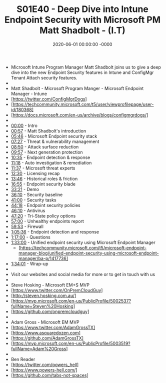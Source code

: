 ﻿---
layout: post
title: "S01E40 - Deep Dive into Intune Endpoint Security with Microsoft PM Matt Shadbolt - (I.T)"
date: 2020-06-01 00:00:00 -0000
categories:
---

 * Microsoft Intune Program Manager Matt Shadbolt joins us to give a deep dive into the new Endpoint Security features in Intune and ConfigMgr Tenant Attach security features.
 * 
 * Matt Shadbolt - Microsoft Program Manger - Microsoft Endpoint Manager - Intune
 * [https://twitter.com/ConfigMgrDogs]
 * [https://techcommunity.microsoft.com/t5/user/viewprofilepage/user-id/180368]
 * [https://docs.microsoft.com/en-us/archive/blogs/configmgrdogs/]
 * 
 * [00:00](https://www.youtube.com/watch?v=f4klwWewXe0&t=0s) - Intro
 * [00:57](https://www.youtube.com/watch?v=f4klwWewXe0&t=57s) - Matt Shadbolt's introduction
 * [05:46](https://www.youtube.com/watch?v=f4klwWewXe0&t=346s) - Microsoft Endpoint security stack
 * [07:27](https://www.youtube.com/watch?v=f4klwWewXe0&t=447s) - Threat & vulnerability management
 * [08:50](https://www.youtube.com/watch?v=f4klwWewXe0&t=530s) - Attack surface reduction
 * [09:57](https://www.youtube.com/watch?v=f4klwWewXe0&t=597s) - Next generation protection
 * [10:35](https://www.youtube.com/watch?v=f4klwWewXe0&t=635s) - Endpoint detection & response
 * [11:18](https://www.youtube.com/watch?v=f4klwWewXe0&t=678s) - Auto investigation & remediation
 * [11:37](https://www.youtube.com/watch?v=f4klwWewXe0&t=697s) - Microsoft threat experts
 * [12:30](https://www.youtube.com/watch?v=f4klwWewXe0&t=750s) - Licensing recap
 * [13:46](https://www.youtube.com/watch?v=f4klwWewXe0&t=826s) - Historical roles & friction
 * [16:55](https://www.youtube.com/watch?v=f4klwWewXe0&t=1015s) - Endpoint security blade
 * [33:21](https://www.youtube.com/watch?v=f4klwWewXe0&t=2001s) - Demo
 * [36:10](https://www.youtube.com/watch?v=f4klwWewXe0&t=2170s) - Security baseline
 * [41:00](https://www.youtube.com/watch?v=f4klwWewXe0&t=2460s) - Security tasks
 * [44:18](https://www.youtube.com/watch?v=f4klwWewXe0&t=2658s) - Endpoint security policies
 * [46:10](https://www.youtube.com/watch?v=f4klwWewXe0&t=2770s) - Antivirus
 * [47:20](https://www.youtube.com/watch?v=f4klwWewXe0&t=2840s) - Tri-State policy options
 * [57:00](https://www.youtube.com/watch?v=f4klwWewXe0&t=3420s) - Unhealthy endpoints report
 * [59:53](https://www.youtube.com/watch?v=f4klwWewXe0&t=3593s) - Firewall
 * [1:05:36](https://www.youtube.com/watch?v=f4klwWewXe0&t=396s) - Endpoint detection and response
 * [1:17:00](https://www.youtube.com/watch?v=f4klwWewXe0&t=1080s) - Questions
 * [1:33:00](https://www.youtube.com/watch?v=f4klwWewXe0&t=2040s) - Unified endpoint security using Microsoft Endpoint Manager
   -    [https://techcommunity.microsoft.com/t5/microsoft-endpoint-manager-blog/unified-endpoint-security-using-microsoft-endpoint-manager/ba-p/1417736]
 * [1:34:01](https://www.youtube.com/watch?v=f4klwWewXe0&t=2101s) - Wrap-up 
 * 
 * Visit our websites and social media for more or to get in touch with us
 * 
 * Steve Hosking - Microsoft EM+S MVP
 * [https://www.twitter.com/OnPremCloudGuy]
 * [http://steven.hosking.com.au/]
 * [https://mvp.microsoft.com/en-us/PublicProfile/5002537?fullName=Steven%20Hosking]
 * [https://github.com/onpremcloudguy]
 * 
 * Adam Gross - Microsoft EM MVP
 * [https://www.twitter.com/AdamGrossTX]
 * [https://www.asquaredozen.com]
 * [https://github.com/AdamGrossTX]
 * [https://mvp.microsoft.com/en-us/PublicProfile/5003519?fullName=Adam%20Gross]
 * 
 * Ben Reader
 * [https://twitter.com/powers_hell]
 * [https://www.powers-hell.com/]
 * [https://github.com/tabs-not-spaces]
